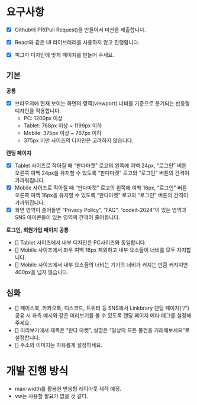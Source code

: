 # 요구사항

- [x] Github에 PR(Pull Request)을 만들어서 미션을 제출합니다.
- [x] React와 같은 UI 라이브러리를 사용하지 않고 진행합니다.
- [x] 피그마 디자인에 맞게 페이지를 만들어 주세요.


## 기본

**공통**
- [x] 브라우저에 현재 보이는 화면의 영역(viewport) 너비를 기준으로 분기되는 반응형 디자인을 적용합니다.
  - PC: 1200px 이상
  - Tablet: 768px 이상 ~ 1199px 이하
  - Mobile: 375px 이상 ~ 767px 이하
  - 375px 미만 사이즈의 디자인은 고려하지 않습니다.

**랜딩 페이지**
- [x] Tablet 사이즈로 작아질 때 “판다마켓” 로고의 왼쪽에 여백 24px, “로그인” 버튼 오른쪽 여백 24px을 유지할 수 있도록 “판다마켓” 로고와 “로그인" 버튼의 간격이 가까워집니다.
- [x] Mobile 사이즈로 작아질 때 “판다마켓” 로고의 왼쪽에 여백 16px, “로그인” 버튼 오른쪽 여백 16px을 유지할 수 있도록 “판다마켓” 로고와 “로그인" 버튼의 간격이 가까워집니다.
- [x] 화면 영역이 줄어들면 “Privacy Policy”, “FAQ”, “codeit-2024”이 있는 영역과 SNS 아이콘들이 있는 영역의 간격이 줄어듭니다.

**로그인, 회원가입 페이지 공통**
- [] Tablet 사이즈에서 내부 디자인은 PC사이즈와 동일합니다.
- [] Mobile 사이즈에서 좌우 여백 16px 제외하고 내부 요소들이 너비를 모두 차지합니다.
- [] Mobile 사이즈에서 내부 요소들의 너비는 기기의 너비가 커지는 만큼 커지지만 400px을 넘지 않습니다.


## 심화

- [] 페이스북, 카카오톡, 디스코드, 트위터 등 SNS에서 Linkbrary 랜딩 페이지(“/”) 공유 시 좌측 예시와 같은 미리보기를 볼 수 있도록 랜딩 페이지 메타 태그를 설정해 주세요.
- [] 미리보기에서 제목은 “판다 마켓”, 설명은 “일상의 모든 물건을 거래해보세요”로 설정합니다.
- [] 주소와 이미지는 자유롭게 설정하세요.

# 개발 진행 방식

- max-width를 활용한 반응형 레이아웃 제작 예정.
- vw는 사용할 필요가 없을 것 같다.
